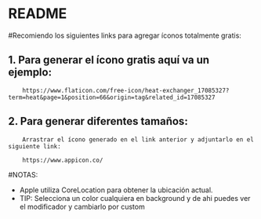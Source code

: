 #  README



#Recomiendo los siguientes links para agregar íconos totalmente gratis:
    
## 1. Para generar el ícono gratis aquí va un ejemplo:
    
        https://www.flaticon.com/free-icon/heat-exchanger_17085327?term=heat&page=1&position=66&origin=tag&related_id=17085327

## 2. Para generar diferentes tamaños:

        Arrastrar el ícono generado en el link anterior y adjuntarlo en el siguiente link:
        
        https://www.appicon.co/


#NOTAS:

- Apple utiliza CoreLocation para obtener la ubicación actual.
- TIP: Selecciona un color cualquiera en background y de ahi puedes ver el modificador y cambiarlo por custom
